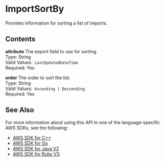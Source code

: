 # ImportSortBy<a name="API_ImportSortBy"></a>

Provides information for sorting a list of imports\.

## Contents<a name="API_ImportSortBy_Contents"></a>

 **attribute**   <a name="lexv2-Type-ImportSortBy-attribute"></a>
The export field to use for sorting\.  
Type: String  
Valid Values:` LastUpdatedDateTime`   
Required: Yes

 **order**   <a name="lexv2-Type-ImportSortBy-order"></a>
The order to sort the list\.  
Type: String  
Valid Values:` Ascending | Descending`   
Required: Yes

## See Also<a name="API_ImportSortBy_SeeAlso"></a>

For more information about using this API in one of the language\-specific AWS SDKs, see the following:
+  [ AWS SDK for C\+\+](https://docs.aws.amazon.com/goto/SdkForCpp/models.lex.v2-2020-08-07/ImportSortBy) 
+  [ AWS SDK for Go](https://docs.aws.amazon.com/goto/SdkForGoV1/models.lex.v2-2020-08-07/ImportSortBy) 
+  [ AWS SDK for Java V2](https://docs.aws.amazon.com/goto/SdkForJavaV2/models.lex.v2-2020-08-07/ImportSortBy) 
+  [ AWS SDK for Ruby V3](https://docs.aws.amazon.com/goto/SdkForRubyV3/models.lex.v2-2020-08-07/ImportSortBy) 